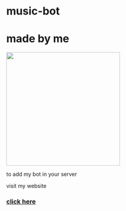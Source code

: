 # music-bot
<h1>made by me</h1>
<img src="logo2.png,logo.png" width="300" height="300" > 


<p>to add my bot in your server</p>
<p>visit my website</p>
<h3><a href ="https://abhinavdatta.github.io/music-bot/">click here</a></h3>
